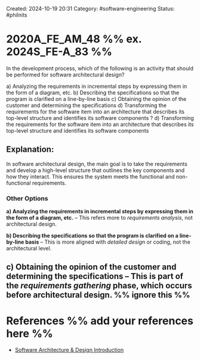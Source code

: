 Created: 2024-10-19 20:31
Category: #software-engineering 
Status: #philnits 



# 2020A_FE_AM_48 %% ex. 2024S_FE-A_83 %%

In the development process, which of the following is an activity that should be performed for software architectural design? 

a) Analyzing the requirements in incremental steps by expressing them in the form of a diagram, etc. 
b) Describing the specifications so that the program is clarified on a line-by-line basis 
c) Obtaining the opinion of the customer and determining the specifications 
d) Transforming the requirements for the software item into an architecture that describes its top-level structure and identifies its software components
? 
d) Transforming the requirements for the software item into an architecture that describes its top-level structure and identifies its software components
## **Explanation:**

In software architectural design, the main goal is to take the requirements and develop a high-level structure that outlines the key components and how they interact. This ensures the system meets the functional and non-functional requirements.
### Other Options

**a) Analyzing the requirements in incremental steps by expressing them in the form of a diagram, etc.** – This refers more to _requirements analysis_, not architectural design.

**b) Describing the specifications so that the program is clarified on a line-by-line basis** – This is more aligned with _detailed design_ or coding, not the architectural level.

**c) Obtaining the opinion of the customer and determining the specifications** – This is part of the _requirements gathering_ phase, which occurs before architectural design.
%% ignore this %%
---




# References %% add your references here %%
- [Software Architecture & Design Introduction](https://www.tutorialspoint.com/software_architecture_design/introduction.htm)
